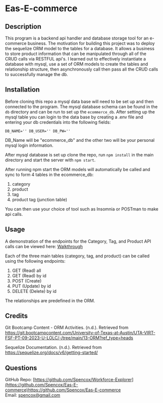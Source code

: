 # Eas-E-commerce

## Description
This program is a backend api handler and database storage tool for an e-commerce business. The motivation for building this project was to deploy the sequelize ORM model to the tables for a database. It allows a business to store product information that can be manipulated through all of the CRUD calls via RESTFUL api's. I learned out to effectively instantiate a database with mysql, use a set of ORM models to create the tables and relationship structure, then asynchronously call then pass all the CRUD calls to successfully manage the db. 


## Installation
Before cloning this repo a mysql data base will need to be set up and then connected to the program.  The mysql database schema can be found in the `db` directory and can be run to set up the `ecommerce_db`. After setting up the mysql table you can login to the data base by creating a .env file and entering your db credentials into the following fields:

`
DB_NAME=''
DB_USER=''
DB_PW=''
`

DB_Name will be "ecommerce_db" and the other two  will be your personal mysql login information.

After mysql database is set up clone the repo, run `npm install` in the main directory and start the server with `npm start`.  

After running npm start the ORM models will automatically be called and sync to form 4 tables in the ecommerce_db:

1. category
2. product
3. tag 
4. product tag (junction table)

You can then use your choice of tool such as Insomnia or POSTman to make api calls.

## Usage

A demonstration of the endpoints for the Category, Tag, and Product API calls can be viewed here: [Walkthrough](https://drive.google.com/file/d/1V4LI9P7S_3YtOkADM4AiHB9q4L5k57CN/view?usp=drive_link)


Each of the three main tables (category, tag, and product) can be called using the following endpoints:

1. GET (Read) all 
2. GET (Read) by id
3. POST (Create) 
4. PUT (Update) by id
5. DELETE (Delete) by id

The relationships are predefined in the ORM. 

## Credits

Git Bootcamp Content - ORM Activities. (n.d.). Retrieved from https://git.bootcampcontent.com/University-of-Texas-at-Austin/UTA-VIRT-FSF-PT-09-2023-U-LOLC/-/tree/main/13-ORM?ref_type=heads

Sequelize Documentation. (n.d.). Retrieved from https://sequelize.org/docs/v6/getting-started/

## Questions
GitHub Repo: [https://github.com/Spencox/Workforce-Explorer](https://github.com/Spencox/Eas-E-commerce)https://github.com/Spencox/Eas-E-commerce   
Email: spencox@gmail.com

